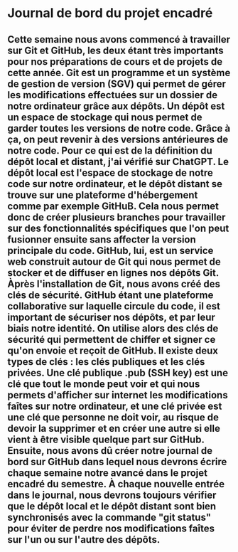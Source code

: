 # Journal de bord du projet encadré
## Cette semaine nous avons commencé à travailler sur Git et GitHub, les deux étant très importants pour nos préparations de cours et de projets de cette année. Git est un programme et un système de gestion de version (SGV) qui permet de gérer les modifications effectuées sur un dossier de notre ordinateur grâce aux dépôts. Un dépôt est un espace de stockage qui nous permet de garder toutes les versions de notre code. Grâce à ça, on peut revenir à des versions antérieures de notre code. Pour ce qui est de la définition du dépôt local et distant, j'ai vérifié sur ChatGPT. Le dépôt local est l'espace de stockage de notre code sur notre ordinateur, et le dépôt distant se trouve sur une plateforme d'hébergement comme par exemple GitHuB. Cela nous permet donc de créer plusieurs branches pour travailler sur des fonctionnalités spécifiques que l'on peut fusionner ensuite sans affecter la version principale du code. GitHub, lui, est un service web construit autour de Git qui nous permet de stocker et de diffuser en lignes nos dépôts Git. Àprès l'installation de Git, nous avons créé des clés de sécurité. GitHub étant une plateforme collaborative sur laquelle circule du code, il est important de sécuriser nos dépôts, et par leur biais notre identité. On utilise alors des clés de sécurité qui permettent de chiffer et signer ce qu'on envoie et reçoit de GitHub. Il existe deux types de clés : les clés publiques et les clés privées. Une clé publique .pub (SSH key) est une clé que tout le monde peut voir et qui nous permets d'afficher sur internet les modifications faîtes sur notre ordinateur, et une clé privée est une clé que personne ne doit voir, au risque de devoir la supprimer et en créer une autre si elle vient à être visible quelque part sur GitHub. Ensuite, nous avons dû créer notre journal de bord sur GitHub dans lequel nous devrons écrire chaque semaine notre avancé dans le projet encadré du semestre. À chaque nouvelle entrée dans le journal, nous devrons toujours vérifier que le dépôt local et le dépôt distant sont bien synchronisés avec la commande "git status" pour éviter de perdre nos modifications faîtes sur l'un ou sur l'autre des dépôts.
